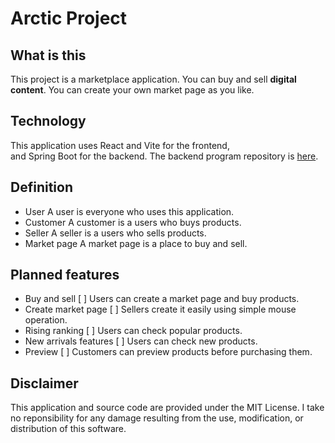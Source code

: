 # Arctic Project

## What is this
This project is a marketplace application. You can buy and sell **digital content**.
You can create your own market page as you like.

## Technology
This application uses React and Vite for the frontend,  
and Spring Boot for the backend.
The backend program repository is [here](https://github.com/BucheApp/Arctic-Repository-Backend).

## Definition
- User
  A user is everyone who uses this application.
- Customer
  A customer is a users who buys products.
- Seller
  A seller is a users who sells products.
- Market page
  A market page is a place to buy and sell.

## Planned features
- Buy and sell [ ]
  Users can create a market page and buy products.
- Create market page [ ]
  Sellers create it easily using simple mouse operation.
- Rising ranking [ ]
  Users can check popular products.
- New arrivals features [ ]
  Users can check new products.
- Preview [ ]
  Customers can preview products before purchasing them.

## Disclaimer
This application and source code are provided under the MIT License.
I take no reponsibility for any damage resulting from the use, modification,
or distribution of this software.